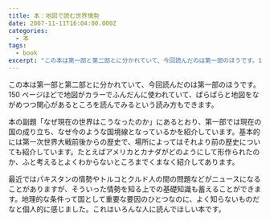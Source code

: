```yaml
---
title: 本：地図で読む世界情勢
date: 2007-11-11T16:04:00.000Z
categories:
  - 本
tags:
  - book
excerpt: "この本は第一部と第二部とに分かれていて、今回読んだのは第一部のほうです。150ページほどで地図がカラーでふんだんに使われていて、ぱらぱらと地図をながめつつ関心があるところを読んでみるという読み方もできます。"
---
```


この本は第一部と第二部とに分かれていて、今回読んだのは第一部のほうです。150 ページほどで地図がカラーでふんだんに使われていて、ぱらぱらと地図をながめつつ関心があるところを読んでみるという読み方もできます。

本の副題「なぜ現在の世界はこうなったのか」にあるとおり、第一部では現在の国の成り立ち、なぜ今のような国境線となっているかを紹介しています。基本的には第一次世界大戦前後からの歴史で、場所によってはそれより前の歴史についても紹介しています。たとえばアメリカとカナダがどのようにして形作られたのか、ふと考えるとよくわからないところまでくまなく紹介してあります。

最近ではパキスタンの情勢やトルコとクルド人の間の問題などがニュースになることがありますが、そういった情勢を知る上での基礎知識も蓄えることができます。地理的な条件って国として重要な要因のひとつなのに、よく知らないものだなと個人的に感じました。これはいろんな人に読んでほしい本です。

